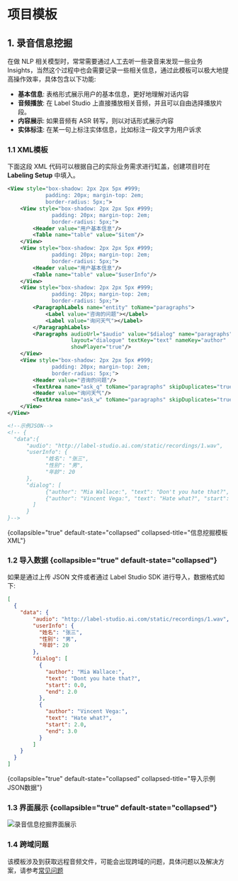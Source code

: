 # 项目模板

<show-structure for="chapter,procedure" depth="2"/>

## 1. 录音信息挖掘

在做 NLP 相关模型时，常常需要通过人工去听一些录音来发现一些业务 Insights，当然这个过程中也会需要记录一些相关信息，通过此模板可以极大地提高操作效率，具体包含以下功能:
- **基本信息**: 表格形式展示用户的基本信息，更好地理解对话内容
- **音频播放**: 在 Label Studio 上直接播放相关音频，并且可以自由选择播放片段。
- **内容展示**: 如果音频有 ASR 转写，则以对话形式展示内容
- **实体标注**: 在某一句上标注实体信息，比如标注一段文字为用户诉求

### 1.1 XML模板

下面这段 XML 代码可以根据自己的实际业务需求进行缸盖，创建项目时在 **Labeling Setup** 中填入。

```xml
<View style="box-shadow: 2px 2px 5px #999;
            padding: 20px; margin-top: 2em;
            border-radius: 5px;">
    <View style="box-shadow: 2px 2px 5px #999;
              padding: 20px; margin-top: 2em;
              border-radius: 5px;">
        <Header value="用户基本信息"/>
        <Table name="table" value="$item"/>
    </View>
    <View style="box-shadow: 2px 2px 5px #999;
              padding: 20px; margin-top: 2em;
              border-radius: 5px;">
        <Header value="用户基本信息"/>
        <Table name="table" value="$userInfo"/>
    </View>
    <View style="box-shadow: 2px 2px 5px #999;
              padding: 20px; margin-top: 2em;
              border-radius: 5px;">
        <ParagraphLabels name="entity" toName="paragraphs">
            <Label value="咨询的问题"></Label>
            <Label value="询问天气"></Label>
        </ParagraphLabels>
        <Paragraphs audioUrl="$audio" value="$dialog" name="paragraphs"
                    layout="dialogue" textKey="text" nameKey="author"
                    showPlayer="true"/>
    </View>
    <View style="box-shadow: 2px 2px 5px #999;
              padding: 20px; margin-top: 2em;
              border-radius: 5px;">
        <Header value="咨询的问题"/>
        <TextArea name="ask_q" toName="paragraphs" skipDuplicates="true" editable="true"/>
        <Header value="询问天气"/>
        <TextArea name="ask_w" toName="paragraphs" skipDuplicates="true" editable="true"/>
    </View>
</View>

<!--示例JSON-->
<!-- {
  "data":{
      "audio": "http://label-studio.ai.com/static/recordings/1.wav",
      "userInfo": {
            "姓名": "张三",
            "性别": "男",
            "年龄": 20
      },
      "dialog": [
            {"author": "Mia Wallace:", "text": "Don't you hate that?", "start": 0.0, "end": 2.0},
            {"author": "Vincent Vega:", "text": "Hate what?", "start": 2.0, "end": 3.0}
        ]
      }
}-->
```
{collapsible="true" default-state="collapsed" collapsed-title="信息挖掘模板XML"}

### 1.2 导入数据 {collapsible="true" default-state="collapsed"}

如果是通过上传 JSON 文件或者通过 Label Studio SDK 进行导入，数据格式如下:

```json
[
  {
    "data": {
        "audio": "http://label-studio.ai.com/static/recordings/1.wav",
        "userInfo": {
          "姓名": "张三",
          "性别": "男",
          "年龄": 20
        },
        "dialog": [
          {
            "author": "Mia Wallace:",
            "text": "Dont you hate that?",
            "start": 0.0,
            "end": 2.0
          },
          {
            "author": "Vincent Vega:",
            "text": "Hate what?",
            "start": 2.0,
            "end": 3.0
          }
        ]
    }
  }
]
```
{collapsible="true" default-state="collapsed" collapsed-title="导入示例JSON数据"}

### 1.3 界面展示 {collapsible="true" default-state="collapsed"}

![录音信息挖掘界面展示](labelstudio_data_mining_for_recording.png)

### 1.4 跨域问题

该模板涉及到获取远程音频文件，可能会出现跨域的问题，具体问题以及解决方案，请参考[常见问题](%mysite%/labelstudio-faq#1)
